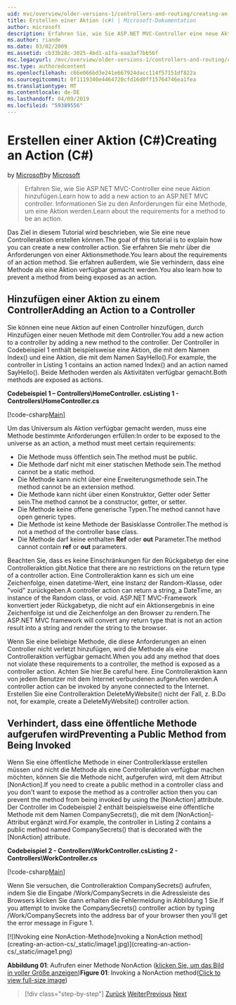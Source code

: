 ```yaml
---
uid: mvc/overview/older-versions-1/controllers-and-routing/creating-an-action-cs
title: Erstellen einer Aktion (c#) | Microsoft-Dokumentation
author: microsoft
description: Erfahren Sie, wie Sie ASP.NET MVC-Controller eine neue Aktion hinzufügen. Informationen Sie zu den Anforderungen für eine Methode, um eine Aktion werden.
ms.author: riande
ms.date: 03/02/2009
ms.assetid: cb33b28c-3025-4bd1-a1fa-eaa3af7bb56f
msc.legacyurl: /mvc/overview/older-versions-1/controllers-and-routing/creating-an-action-cs
msc.type: authoredcontent
ms.openlocfilehash: c66e066bd3e241e667924dacc114f57151df822a
ms.sourcegitcommit: 0f1119340e4464720cfd16d0ff15764746ea1fea
ms.translationtype: MT
ms.contentlocale: de-DE
ms.lasthandoff: 04/09/2019
ms.locfileid: "59389556"
---
```

# <a name="creating-an-action-c"></a><span data-ttu-id="bc910-104">Erstellen einer Aktion (C#)</span><span class="sxs-lookup"><span data-stu-id="bc910-104">Creating an Action (C#)</span></span>

<span data-ttu-id="bc910-105">by [Microsoft](https://github.com/microsoft)</span><span class="sxs-lookup"><span data-stu-id="bc910-105">by [Microsoft](https://github.com/microsoft)</span></span>

> <span data-ttu-id="bc910-106">Erfahren Sie, wie Sie ASP.NET MVC-Controller eine neue Aktion hinzufügen.</span><span class="sxs-lookup"><span data-stu-id="bc910-106">Learn how to add a new action to an ASP.NET MVC controller.</span></span> <span data-ttu-id="bc910-107">Informationen Sie zu den Anforderungen für eine Methode, um eine Aktion werden.</span><span class="sxs-lookup"><span data-stu-id="bc910-107">Learn about the requirements for a method to be an action.</span></span>


<span data-ttu-id="bc910-108">Das Ziel in diesem Tutorial wird beschrieben, wie Sie eine neue Controlleraktion erstellen können.</span><span class="sxs-lookup"><span data-stu-id="bc910-108">The goal of this tutorial is to explain how you can create a new controller action.</span></span> <span data-ttu-id="bc910-109">Sie erfahren Sie mehr über die Anforderungen von einer Aktionsmethode.</span><span class="sxs-lookup"><span data-stu-id="bc910-109">You learn about the requirements of an action method.</span></span> <span data-ttu-id="bc910-110">Sie erfahren außerdem, wie Sie verhindern, dass eine Methode als eine Aktion verfügbar gemacht werden.</span><span class="sxs-lookup"><span data-stu-id="bc910-110">You also learn how to prevent a method from being exposed as an action.</span></span>

## <a name="adding-an-action-to-a-controller"></a><span data-ttu-id="bc910-111">Hinzufügen einer Aktion zu einem Controller</span><span class="sxs-lookup"><span data-stu-id="bc910-111">Adding an Action to a Controller</span></span>

<span data-ttu-id="bc910-112">Sie können eine neue Aktion auf einen Controller hinzufügen, durch Hinzufügen einer neuen Methode mit dem Controller.</span><span class="sxs-lookup"><span data-stu-id="bc910-112">You add a new action to a controller by adding a new method to the controller.</span></span> <span data-ttu-id="bc910-113">Der Controller in Codebeispiel 1 enthält beispielsweise eine Aktion, die mit dem Namen Index() und eine Aktion, die mit dem Namen SayHello().</span><span class="sxs-lookup"><span data-stu-id="bc910-113">For example, the controller in Listing 1 contains an action named Index() and an action named SayHello().</span></span> <span data-ttu-id="bc910-114">Beide Methoden werden als Aktivitäten verfügbar gemacht.</span><span class="sxs-lookup"><span data-stu-id="bc910-114">Both methods are exposed as actions.</span></span>

**<span data-ttu-id="bc910-115">Codebeispiel 1 – Controllers\HomeController. cs</span><span class="sxs-lookup"><span data-stu-id="bc910-115">Listing 1 - Controllers\HomeController.cs</span></span>**

[!code-csharp[Main](creating-an-action-cs/samples/sample1.cs)]

<span data-ttu-id="bc910-116">Um das Universum als Aktion verfügbar gemacht werden, muss eine Methode bestimmte Anforderungen erfüllen:</span><span class="sxs-lookup"><span data-stu-id="bc910-116">In order to be exposed to the universe as an action, a method must meet certain requirements:</span></span>

- <span data-ttu-id="bc910-117">Die Methode muss öffentlich sein.</span><span class="sxs-lookup"><span data-stu-id="bc910-117">The method must be public.</span></span>
- <span data-ttu-id="bc910-118">Die Methode darf nicht mit einer statischen Methode sein.</span><span class="sxs-lookup"><span data-stu-id="bc910-118">The method cannot be a static method.</span></span>
- <span data-ttu-id="bc910-119">Die Methode kann nicht über eine Erweiterungsmethode sein.</span><span class="sxs-lookup"><span data-stu-id="bc910-119">The method cannot be an extension method.</span></span>
- <span data-ttu-id="bc910-120">Die Methode kann nicht über einen Konstruktor, Getter oder Setter sein.</span><span class="sxs-lookup"><span data-stu-id="bc910-120">The method cannot be a constructor, getter, or setter.</span></span>
- <span data-ttu-id="bc910-121">Die Methode keine offene generische Typen.</span><span class="sxs-lookup"><span data-stu-id="bc910-121">The method cannot have open generic types.</span></span>
- <span data-ttu-id="bc910-122">Die Methode ist keine Methode der Basisklasse Controller.</span><span class="sxs-lookup"><span data-stu-id="bc910-122">The method is not a method of the controller base class.</span></span>
- <span data-ttu-id="bc910-123">Die Methode darf keine enthalten **Ref** oder **out** Parameter.</span><span class="sxs-lookup"><span data-stu-id="bc910-123">The method cannot contain **ref** or **out** parameters.</span></span>

<span data-ttu-id="bc910-124">Beachten Sie, dass es keine Einschränkungen für den Rückgabetyp der eine Controlleraktion gibt.</span><span class="sxs-lookup"><span data-stu-id="bc910-124">Notice that there are no restrictions on the return type of a controller action.</span></span> <span data-ttu-id="bc910-125">Eine Controlleraktion kann es sich um eine Zeichenfolge, einen datetime-Wert, eine Instanz der Random-Klasse, oder "void" zurückgeben.</span><span class="sxs-lookup"><span data-stu-id="bc910-125">A controller action can return a string, a DateTime, an instance of the Random class, or void.</span></span> <span data-ttu-id="bc910-126">ASP.NET MVC-Framework konvertiert jeder Rückgabetyp, die nicht auf ein Aktionsergebnis in eine Zeichenfolge ist und die Zeichenfolge an den Browser zu rendern.</span><span class="sxs-lookup"><span data-stu-id="bc910-126">The ASP.NET MVC framework will convert any return type that is not an action result into a string and render the string to the browser.</span></span>

<span data-ttu-id="bc910-127">Wenn Sie eine beliebige Methode, die diese Anforderungen an einen Controller nicht verletzt hinzufügen, wird die Methode als eine Controlleraktion verfügbar gemacht.</span><span class="sxs-lookup"><span data-stu-id="bc910-127">When you add any method that does not violate these requirements to a controller, the method is exposed as a controller action.</span></span> <span data-ttu-id="bc910-128">Achten Sie hier.</span><span class="sxs-lookup"><span data-stu-id="bc910-128">Be careful here.</span></span> <span data-ttu-id="bc910-129">Eine Controlleraktion kann von jedem Benutzer mit dem Internet verbundenen aufgerufen werden.</span><span class="sxs-lookup"><span data-stu-id="bc910-129">A controller action can be invoked by anyone connected to the Internet.</span></span> <span data-ttu-id="bc910-130">Erstellen Sie eine Controlleraktion DeleteMyWebsite() nicht der Fall, z. B.</span><span class="sxs-lookup"><span data-stu-id="bc910-130">Do not, for example, create a DeleteMyWebsite() controller action.</span></span>

## <a name="preventing-a-public-method-from-being-invoked"></a><span data-ttu-id="bc910-131">Verhindert, dass eine öffentliche Methode aufgerufen wird</span><span class="sxs-lookup"><span data-stu-id="bc910-131">Preventing a Public Method from Being Invoked</span></span>

<span data-ttu-id="bc910-132">Wenn Sie eine öffentliche Methode in einer Controllerklasse erstellen müssen und nicht die Methode als eine Controlleraktion verfügbar machen möchten, können Sie die Methode nicht, aufgerufen wird, mit dem Attribut [NonAction].</span><span class="sxs-lookup"><span data-stu-id="bc910-132">If you need to create a public method in a controller class and you don't want to expose the method as a controller action then you can prevent the method from being invoked by using the [NonAction] attribute.</span></span> <span data-ttu-id="bc910-133">Der Controller im Codebeispiel 2 enthält beispielsweise eine öffentliche Methode mit dem Namen CompanySecrets(), die mit dem [NonAction]-Attribut ergänzt wird.</span><span class="sxs-lookup"><span data-stu-id="bc910-133">For example, the controller in Listing 2 contains a public method named CompanySecrets() that is decorated with the [NonAction] attribute.</span></span>

**<span data-ttu-id="bc910-134">Codebeispiel 2 - Controllers\WorkController.cs</span><span class="sxs-lookup"><span data-stu-id="bc910-134">Listing 2 - Controllers\WorkController.cs</span></span>**

[!code-csharp[Main](creating-an-action-cs/samples/sample2.cs)]

<span data-ttu-id="bc910-135">Wenn Sie versuchen, die Controlleraktion CompanySecrets() aufrufen, indem Sie die Eingabe /Work/CompanySecrets in die Adressleiste des Browsers klicken Sie dann erhalten die Fehlermeldung in Abbildung 1 Sie.</span><span class="sxs-lookup"><span data-stu-id="bc910-135">If you attempt to invoke the CompanySecrets() controller action by typing /Work/CompanySecrets into the address bar of your browser then you'll get the error message in Figure 1.</span></span>


[![I<span data-ttu-id="bc910-136">Nvoking eine NonAction-Methode]</span><span class="sxs-lookup"><span data-stu-id="bc910-136">nvoking a NonAction method]</span></span>(creating-an-action-cs/_static/image1.jpg)](creating-an-action-cs/_static/image1.png)

<span data-ttu-id="bc910-137">**Abbildung 01**: Aufrufen einer Methode NonAction ([klicken Sie, um das Bild in voller Größe anzeigen](creating-an-action-cs/_static/image2.png))</span><span class="sxs-lookup"><span data-stu-id="bc910-137">**Figure 01**: Invoking a NonAction method([Click to view full-size image](creating-an-action-cs/_static/image2.png))</span></span>

> [!div class="step-by-step"]
> <span data-ttu-id="bc910-138">[Zurück](creating-a-controller-cs.md)
> [Weiter](asp-net-mvc-routing-overview-vb.md)</span><span class="sxs-lookup"><span data-stu-id="bc910-138">[Previous](creating-a-controller-cs.md)
[Next](asp-net-mvc-routing-overview-vb.md)</span></span>
